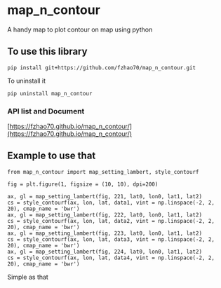 # map_n_contour
A handy map to plot contour on map using python

## To use this library

```
pip install git+https://github.com/fzhao70/map_n_contour.git
```

To uninstall it

```
pip uninstall map_n_contour
```

### API list and Document

[https://fzhao70.github.io/map_n_contour/](https://fzhao70.github.io/map_n_contour/)

## Example to use that

```
from map_n_contour import map_setting_lambert, style_contourf

fig = plt.figure(1, figsize = (10, 10), dpi=200)

ax, gl = map_setting_lambert(fig, 221, lat0, lon0, lat1, lat2)
cs = style_contourf(ax, lon, lat, data1, vint = np.linspace(-2, 2, 20), cmap_name = 'bwr')
ax, gl = map_setting_lambert(fig, 222, lat0, lon0, lat1, lat2)
cs = style_contourf(ax, lon, lat, data2, vint = np.linspace(-2, 2, 20), cmap_name = 'bwr')
ax, gl = map_setting_lambert(fig, 223, lat0, lon0, lat1, lat2)
cs = style_contourf(ax, lon, lat, data3, vint = np.linspace(-2, 2, 20), cmap_name = 'bwr')
ax, gl = map_setting_lambert(fig, 224, lat0, lon0, lat1, lat2)
cs = style_contourf(ax, lon, lat, data4, vint = np.linspace(-2, 2, 20), cmap_name = 'bwr')

```

Simple as that



